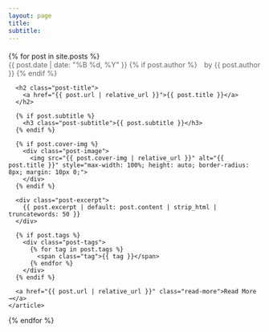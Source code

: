 ```yaml
---
layout: page
title: 
subtitle: 
---
```


<div class="posts-list">
  {% for post in site.posts %}
    <article class="post-preview">
      <div class="post-meta">
        <span class="post-date">{{ post.date | date: "%B %d, %Y" }}</span>
        {% if post.author %}
          <span class="post-author">by {{ post.author }}</span>
        {% endif %}
      </div>
      
      <h2 class="post-title">
        <a href="{{ post.url | relative_url }}">{{ post.title }}</a>
      </h2>
      
      {% if post.subtitle %}
        <h3 class="post-subtitle">{{ post.subtitle }}</h3>
      {% endif %}
      
      {% if post.cover-img %}
        <div class="post-image">
          <img src="{{ post.cover-img | relative_url }}" alt="{{ post.title }}" style="max-width: 100%; height: auto; border-radius: 8px; margin: 10px 0;">
        </div>
      {% endif %}
      
      <div class="post-excerpt">
        {{ post.excerpt | default: post.content | strip_html | truncatewords: 50 }}
      </div>
      
      {% if post.tags %}
        <div class="post-tags">
          {% for tag in post.tags %}
            <span class="tag">{{ tag }}</span>
          {% endfor %}
        </div>
      {% endif %}
      
      <a href="{{ post.url | relative_url }}" class="read-more">Read More →</a>
    </article>
  {% endfor %}
</div>

<style>
.posts-list {
  margin: 20px 0;
}

.post-preview {
  margin-bottom: 40px;
}

.post-meta {
  color: #666;
  font-size: 14px;
  margin-bottom: 10px;
}

.post-author {
  margin-left: 10px;
}

.post-title {
  margin: 10px 0;
}

.post-title a {
  color: #333;
  text-decoration: none;
}

.post-title a:hover {
  color: #007bff;
}

.post-subtitle {
  color: #666;
  font-size: 18px;
  margin: 10px 0;
  font-weight: normal;
}

.post-excerpt {
  color: #555;
  line-height: 1.6;
  margin: 15px 0;
}

.post-tags {
  margin: 15px 0;
}

.tag {
  background: #f0f0f0;
  color: #666;
  padding: 4px 8px;
  border-radius: 4px;
  font-size: 12px;
  margin-right: 5px;
}

.read-more {
  color: #007bff;
  text-decoration: none;
  font-weight: bold;
}

.read-more:hover {
  text-decoration: underline;
}
</style> 